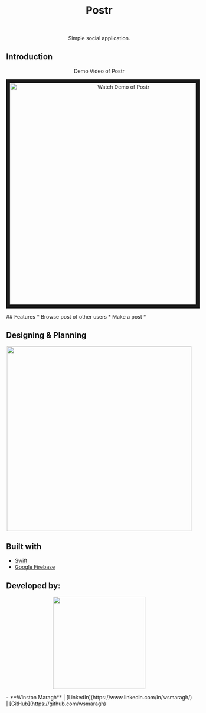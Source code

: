 <h1 align="center"> Postr </h1> <br>
<p align="center">
  Simple social application.
</p>

## Introduction

<p align="center">
  Demo Video of Postr
</p>

<p align="center">
    <a href="http://www.youtube.com/watch?feature=player_embedded&v=VJ78dwEXX9w" target="_blank">
      <img src="https://i.imgur.com/B7XYQI6.png" alt="Watch Demo of Postr" width="600"  border="10" />
    </a>
</p>
## Features
* Browse post of other users
* Make a post
* 

## Designing & Planning
<p align="center">
  <img src = "https://i.imgur.com/NyVCRP6.jpg" width=500>
</p>

## Built with 
- [Swift](https://developer.apple.com/swift/)
- [Google Firebase](https://firebase.google.com/)

## Developed by:
<p align="center">
   <img src = "https://i.imgur.com/J5ctv0K.jpg" width=250>  
</p>
- **Winston Maragh** | [LinkedIn](https://www.linkedin.com/in/wsmaragh/) |  [GitHub](https://github.com/wsmaragh)

